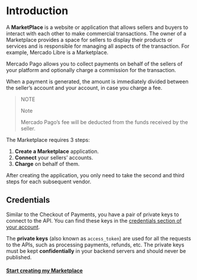 # Introduction

A **MarketPlace** is a website or application that allows sellers and buyers to interact with each other to make commercial transactions. The owner of a Marketplace provides a space for sellers to display their products or services and is responsible for managing all aspects of the transaction. For example, Mercado Libre is a Marketplace.

Mercado Pago allows you to collect payments on behalf of the sellers of your platform and optionally charge a commission for the transaction.

When a payment is generated, the amount is immediately divided between the seller’s account and your account, in case you charge a fee.


> NOTE
>
> Note
>
> Mercado Pago’s fee will be deducted from the funds received by the seller.

The Marketplace requires 3 steps:

1. **Create a Marketplace** application.
2. **Connect** your sellers’ accounts.
3. **Charge** on behalf of them.

After creating the application, you only need to take the second and third steps for each subsequent vendor.


## Credentials

Similar to the Checkout of Payments, you have a pair of private keys to connect to the API. You can find these keys in the [credentials section of your account](https://www.mercadopago.com.ar/account/credentials).

The **private keys** (also known as `access_token`) are used for all the requests to the APIs, such as processing payments, refunds, etc. The private keys must be kept **confidentially** in your backend servers and should never be published.

#### [Start creating my Marketplace](https://www.mercadopago.com.ar/developers/en/guides/marketplace/web-checkout/create-marketplace)
